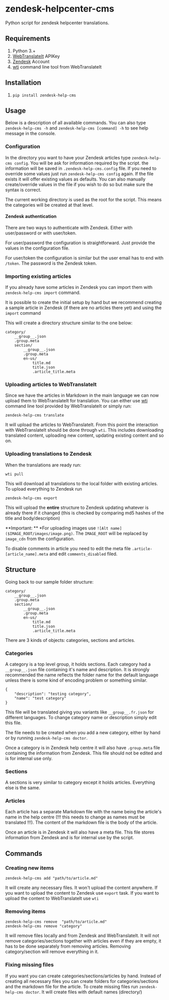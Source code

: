 zendesk-helpcenter-cms
===================

Python script for zendesk helpcenter translations.

## Requirements

1. Python 3.+
2. [WebTranslateIt](https://webtranslateit.com) APIKey
3. [Zendesk](www.zendesk.com) Account
4. [wti](https://webtranslateit.com/en/tour/external_tools) command line tool from WebTranslateIt

## Installation

1. `pip install zendesk-help-cms`

## Usage

Below is a description of all available commands. You can also type `zendesk-help-cms -h` and `zendesk-help-cms [command] -h` to see help message in the console.

### Configuration

In the directory you want to have your Zendesk articles type `zendesk-help-cms config`. You will be ask for information required by the script. the information will be saved in `.zendesk-help-cms.config` file. If you need to override some values just run `zendesk-help-cms config` again. If the file exists it will offer existing values as defaults. You can also manually create/override values in the file if you wish to do so but make sure the syntax is correct.

The current working directory is used as the root for the script. This means the categories will be created at that level.

#### Zendesk authentication

There are two ways to authenticate with Zendesk. Either with user/password or with user/token. 

For user/password the configuration is straightforward. Just provide the values in the configuration file.

For user/token the configuration is similar but the user email has to end with `/token`. The password is the Zendesk token.

### Importing existing articles

If you already have some articles in Zendesk you can import them with `zendesk-help-cms import` command.

It is possible to create the initial setup by hand but we recommend creating a sample article in Zendesk (if there are no articles there yet) and using the `import` command 

This will create a directory structure similar to the one below:

```
category/
	__group__.json
	.group.meta
	section/
		__group__.json
		.group.meta
		en-us/
			title.md
			title.json
			.article_title.meta
```

### Uploading articles to WebTranslateIt

Since we have the articles in Markdown in the main language we can now upload them to WebTranslateIt for translation. You can either use [wti](https://webtranslateit.com/en/tour/external_tools) command line tool provided by WebTranslateIt or simply run:

`zendesk-help-cms translate`

It will upload the articles to WebTranslateIt. From this point the interaction with WebTranslateIt should be done through `wti`. This includes downloading translated content, uploading new content, updating existing content and so on.

### Uploading translations to Zendesk

When the translations are ready run:

`wti pull`

This will download all translations to the local folder with existing articles. To upload everything to Zendesk run

`zendesk-help-cms export`

This will upload the **entire** structure to Zendesk updating whatever is already there if it changed (this is checked by comparing md5 hashes of the title and body/description)

**Important: ** 
*For uploading images use `![Alt name]($IMAGE_ROOT/images/image.png)`. The `IMAGE_ROOT` will be replaced by `image_cdn` from the configuration.

To disable comments in article you need to edit the meta file `.article-[article_name].meta` and edit `comments_disabled` filed.

## Structure

Going back to our sample folder structure:

```
category/
	__group__.json
	.group.meta
	section/
		__group__.json
		.group.meta
		en-us/
			title.md
			title.json
			.article_title.meta
```

There are 3 kinds of objects: categories, sections and articles.

### Categories

A category is a top level group, it holds sections. Each category had a `__group__.json` file containing it's name and description. It is strongly recommended the name reflects the folder name for the default language unless there is some kind of encoding problem or something similar.

```
{
    "description": "testing category",
    "name": "test category"
}
```

This file will be translated giving you variants like `__group__.fr.json` for different languages. To change category name or description simply edit this file.

The file needs to be created when you add a new category, either by hand or by running `zendesk-help-cms doctor`.

Once a category is in Zendesk help centre it will also have `.group.meta` file containing the information from Zendesk. This file should not be edited and is for internal use only.

### Sections

A sections is very similar to category except it holds articles. Everything else is the same.

### Articles

Each article has a separate Markdown file with the name being the article's name in the help centre (!!! this needs to change as names must be translated !!!). The content of the markdown file is the body of the article.

Once an article is in Zendesk it will also have a meta file. This file stores information from Zendesk and is for internal use by the script.

## Commands

### Creating new items

```
zendesk-help-cms add "path/to/article.md"
```

It will create any necessary files. It won't upload the content anywhere. If you want to upload the content to Zendesk use `export` task. If you want to upload the content to WebTranslateIt use `wti`

### Removing items

```
zendesk-help-cms remove  "path/to/article.md"
zendesk-help-cms remove "category"
```

It will remove files locally and from Zendesk and WebTranslateIt. It will not remove categories/sections together with articles even if they are empty, it has to be done separately from removing articles. Removing category/section will remove everything in it.

### Fixing missing files

If you want you can create categories/sections/articles by hand. Instead of creating all necessary files you can create folders for categories/sections and the  markdown file for the article. To create missing files run `zendesk-help-cms doctor`. It will create files with default names (directory/)